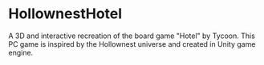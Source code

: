 # HollownestHotel
A 3D and interactive recreation of the board game "Hotel" by Tycoon. This PC game is inspired by the Hollownest universe and created in Unity game engine.
